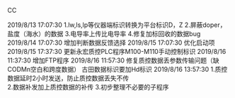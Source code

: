 CC

2019/8/13 17:07:30         1.lw,ls,lp等仪器端标识转换为平台标识D，Z    2.屏蔽doper，盐度（海水）的数据   3.电导率上传比电导率    4.修复加标回收的数据bug
2019/8/14 17:07:30        增加判断数据反馈选择
2019/8/15 17:07:30        优化启动项
2019/8/15 17:37:30        更新永宏质控PLC程序M100-M110手动控制标识
2019/8/16 11:37:30        增加FTP程序
2019/8/16 11:57:30        修复质控数据丢参数传输问题（缺CODMn空白和跨度数据）          古田数据标识要加Hd标识
2019/8/16 13:57:30        1.质控数据延时2小时发送，防止质控数据丢失不传     
                                     2.数据补发加上质控数据的补传
                                     3.初步整理不必要的子程序
